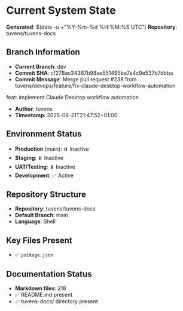 # Current System State
**Generated**: $(date -u +"%Y-%m-%d %H:%M:%S UTC")
**Repository**: tuvens/tuvens-docs

## Branch Information
- **Current Branch**: dev
- **Commit SHA**: cf278ac34367b98ae551495ba7e4c9e537b7dbba
- **Commit Message**: Merge pull request #238 from tuvens/devops/feature/fix-claude-desktop-workflow-automation

feat: implement Claude Desktop workflow automation
- **Author**: tuvens
- **Timestamp**: 2025-08-21T21:47:52+01:00

## Environment Status
- **Production** (main): ⏸️ Inactive
- **Staging**: ⏸️ Inactive
- **UAT/Testing**: ⏸️ Inactive
- **Development**: ✅ Active

## Repository Structure
- **Repository**: tuvens/tuvens-docs
- **Default Branch**: main
- **Language**: Shell

## Key Files Present
- ✅ `package.json`

## Documentation Status
- **Markdown files**: 218
- ✅ README.md present
- ✅ tuvens-docs/ directory present

